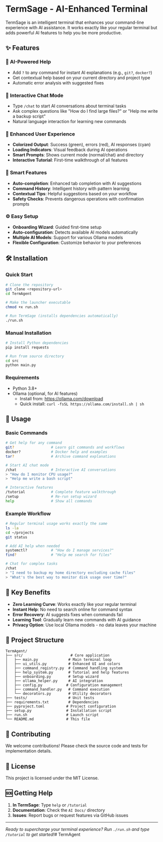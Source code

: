 # TermSage - AI-Enhanced Terminal

TermSage is an intelligent terminal that enhances your command-line experience with AI assistance. It works exactly like your regular terminal but adds powerful AI features to help you be more productive.

## ✨ Features

### 🤖 **AI-Powered Help**
- Add `?` to any command for instant AI explanations (e.g., `git?`, `docker?`)
- Get contextual help based on your current directory and project type
- Automatic error analysis with suggested fixes

### 💬 **Interactive Chat Mode**
- Type `/chat` to start AI conversations about terminal tasks
- Ask complex questions like "How do I find large files?" or "Help me write a backup script"
- Natural language interaction for learning new commands

### 🎨 **Enhanced User Experience**
- **Colorized Output**: Success (green), errors (red), AI responses (cyan)
- **Loading Indicators**: Visual feedback during AI operations
- **Smart Prompts**: Shows current mode (normal/chat) and directory
- **Interactive Tutorial**: First-time walkthrough of all features

### 🚀 **Smart Features**
- **Auto-completion**: Enhanced tab completion with AI suggestions
- **Command History**: Intelligent history with pattern learning
- **Contextual Tips**: Helpful suggestions based on your workflow
- **Safety Checks**: Prevents dangerous operations with confirmation prompts

### ⚙️ **Easy Setup**
- **Onboarding Wizard**: Guided first-time setup
- **Auto-configuration**: Detects available AI models automatically
- **Multiple AI Models**: Support for various Ollama models
- **Flexible Configuration**: Customize behavior to your preferences

## 🛠 Installation

### Quick Start
```bash
# Clone the repository
git clone <repository-url>
cd TermAgent

# Make the launcher executable
chmod +x run.sh

# Run TermSage (installs dependencies automatically)
./run.sh
```

### Manual Installation
```bash
# Install Python dependencies
pip install requests

# Run from source directory
cd src
python main.py
```

### Requirements
- Python 3.8+
- Ollama (optional, for AI features)
  - Install from: https://ollama.com/download
  - Quick install: `curl -fsSL https://ollama.com/install.sh | sh`

## 🚀 Usage

### Basic Commands
```bash
# Get help for any command
git?                 # Learn git commands and workflows
docker?              # Docker help and examples
tar?                 # Archive command explanations

# Start AI chat mode
/chat                # Interactive AI conversations
> "How do I monitor CPU usage?"
> "Help me write a bash script"

# Interactive features
/tutorial            # Complete feature walkthrough
/setup               # Re-run setup wizard
help                 # Show all commands
```

### Example Workflow
```bash
# Regular terminal usage works exactly the same
ls -la
cd ~/projects
git status

# Add AI help when needed
systemctl?           # "How do I manage services?"
find?                # "Help me search for files"

# Chat for complex tasks
/chat
> "I need to backup my home directory excluding cache files"
> "What's the best way to monitor disk usage over time?"
```

## 🎯 Key Benefits

- **Zero Learning Curve**: Works exactly like your regular terminal
- **Instant Help**: No need to search online for command syntax
- **Error Recovery**: AI suggests fixes when commands fail
- **Learning Tool**: Gradually learn new commands with AI guidance
- **Privacy Option**: Use local Ollama models - no data leaves your machine

## 📁 Project Structure

```
TermAgent/
├── src/                      # Core application
│   ├── main.py              # Main terminal loop  
│   ├── ui_utils.py          # Enhanced UI and colors
│   ├── command_registry.py  # Command handling system
│   ├── help_system.py       # Tutorial and help features
│   ├── onboarding.py        # Setup wizard
│   ├── ollama_helper.py     # AI integration
│   ├── config.py           # Configuration management
│   ├── command_handler.py   # Command execution
│   └── decorators.py        # Utility decorators
├── tests/                   # Unit tests
├── requirements.txt         # Dependencies
├── pyproject.toml          # Project configuration
├── setup.py                # Installation script
├── run.sh                  # Launch script
└── README.md               # This file
```

## 🤝 Contributing

We welcome contributions! Please check the source code and tests for implementation details.

## 📜 License

This project is licensed under the MIT License.

## 🆘 Getting Help

1. **In TermSage**: Type `help` or `/tutorial`
2. **Documentation**: Check the `AI Docs/` directory
3. **Issues**: Report bugs or request features via GitHub issues

---

*Ready to supercharge your terminal experience? Run `./run.sh` and type `/tutorial` to get started!*# TermAgent
